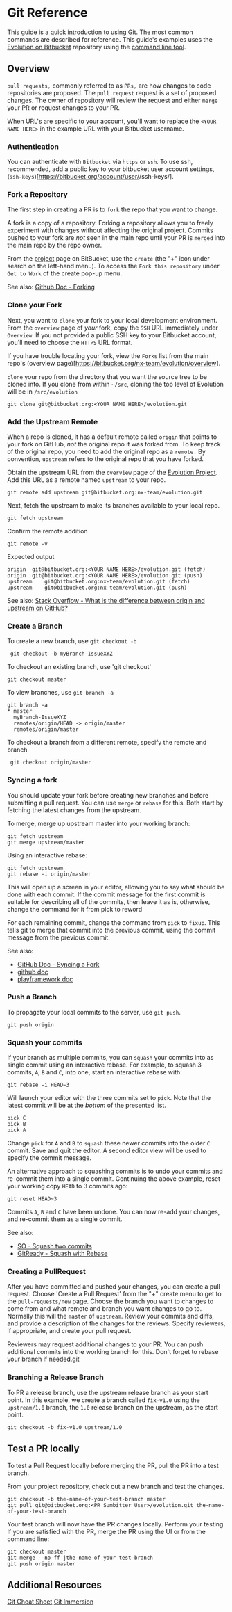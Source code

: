 # Git Reference

This guide is a quick introduction to using Git. The most common commands are
 described for reference. This guide's examples uses the [Evolution on Bitbucket](https://bitbucket.org/nx-team/evolution/src)
 repository using the [command line tool](https://help.github.com/articles/set-up-git/#setting-up-git). 

## Overview

`pull requests,` commonly referred to as `PRs,` are how changes to code repositories are proposed.
  The `pull request` request is a set of proposed changes. The owner of repository will review
  the request and either `merge` your PR or request changes to your PR.
  
When URL's are specific to your account, you'll want to replace the `<YOUR NAME HERE>` in the example URL 
 with your Bitbucket username.

### Authentication

You can authenticate with `Bitbucket` via `https` or `ssh`. To use ssh, recommended, add a public key
 to your bitbucket user account settings, (`ssh-keys`)[https://bitbucket.org/account/user/<YOUR NAME HERE>/ssh-keys/]. 
 
### Fork a Repository 

The first step in creating a PR is to `fork` the repo that you want to change.

A fork is a copy of a repository. Forking a repository allows you to freely
 experiment with changes without affecting the original project. Commits pushed to your
 fork are _not_ seen in the main repo until your PR is `merged` into the main repo by the repo
 owner.

From the [project](https://bitbucket.org/nx-team/evolution/overview) page on BitBucket,
 use the `create` (the "+" icon under search on the left-hand menu).
 To access the `Fork this repository` under `Get to Work` of the create pop-up menu.

See also: [Github Doc - Forking](https://help.github.com/articles/fork-a-repo/)

### Clone your Fork

Next, you want to `clone` your fork to your local development environment.
 From the `overview` page of _your_ fork, copy the `SSH` URL immediately under `Overview`.
 If you not provided a public SSH key to your Bitbucket account, you'll need to choose
 the `HTTPS` URL format.

If you have trouble locating your fork, view the `Forks`
 list from the main repo's (overview page)[https://bitbucket.org/nx-team/evolution/overview].
 
`clone` your repo from the directory that you want the source tree to be cloned into. If you clone
  from within `~/src`, cloning the top level of Evolution will be in `/src/evolution`

``` 
git clone git@bitbucket.org:<YOUR NAME HERE>/evolution.git
```

### Add the Upstream Remote

When a repo is cloned, it has a default remote called `origin` that points to your
 fork on GitHub, _not_ the original repo it was forked from.
To keep track of the original repo, you need to add the original repo as a `remote.`
By convention, `upstream` refers to the original repo that you have forked.

Obtain the upstream URL from the `overview` page of the
 [Evolution Project](https://bitbucket.org/nx-team/evolution/overview).
 Add this URL as a remote named `upstream` to your repo.

```
git remote add upstream git@bitbucket.org:nx-team/evolution.git
```

Next, fetch the upstream to make its branches available to your local repo.
```
git fetch upstream
```

Confirm the remote addition
```
git remote -v
```

Expected output
````
origin	git@bitbucket.org:<YOUR NAME HERE>/evolution.git (fetch)
origin	git@bitbucket.org:<YOUR NAME HERE>/evolution.git (push)
upstream	git@bitbucket.org:nx-team/evolution.git (fetch)
upstream	git@bitbucket.org:nx-team/evolution.git (push)
````

See also:
 [Stack Overflow - What is the difference between origin and upstream on GitHub?](https://stackoverflow.com/questions/9257533/what-is-the-difference-between-origin-and-upstream-on-github#9257901)

### Create a Branch

To create a new branch, use `git checkout -b`
```
 git checkout -b myBranch-IssueXYZ
```

To checkout an existing branch, use 'git checkout'
```
git checkout master
```

To view branches, use `git branch -a`
``` 
git branch -a
* master
  myBranch-IssueXYZ
  remotes/origin/HEAD -> origin/master
  remotes/origin/master

```

To checkout a branch from a different remote, specify the remote and branch
```
 git checkout origin/master
```

### Syncing a fork

You should update your fork before creating new branches and before submitting a pull request.
 You can use `merge` or `rebase` for this. Both start by fetching the latest changes from the upstream.  

To merge, merge up upstream master into your working branch:

```
git fetch upstream
git merge upstream/master
```

Using an interactive rebase:

```
git fetch upstream
git rebase -i origin/master
```

This will open up a screen in your editor, allowing you to say what should be done with each commit.
 If the commit message for the first commit is suitable for describing all of the commits, then leave it as is,
 otherwise, change the command for it from pick to reword

For each remaining commit, change the command from `pick` to `fixup`. This tells git to merge that commit into the
 previous commit, using the commit message from the previous commit.

See also:
  * [GitHub Doc - Syncing a Fork](https://help.github.com/articles/syncing-a-fork/)
  * [github doc](https://help.github.com/articles/syncing-a-fork)
  * [playframework doc](https://playframework.com/documentation/2.6.x/WorkingWithGit)

### Push a Branch 
 
To propagate your local commits to the server, use `git push`. 

```
git push origin
```

### Squash your commits

If your branch as multiple commits, you can `squash` your commits into as single commit using an interactive rebase.
 For example, to squash 3 commits, `A`, `B` and `C`, into one, start an interactive rebase with:

```
git rebase -i HEAD~3
```

Will launch your editor with the three commits set to `pick`. Note that the latest commit will be at
 the _bottom_ of the presented list.
```
pick C
pick B
pick A
```

Change `pick` for `A` and `B` to `squash` these newer commits into the older `C` commit.
 Save and quit the editor. A second editor view will be used to specify the commit message.
 
An alternative approach to squashing commits is to undo your commits and re-commit them into a single commit.
 Continuing the above example, reset your working copy `HEAD` to 3 commits ago:
```
git reset HEAD~3
``` 

Commits `A`, `B` and `C` have been undone. You can now re-add your changes, and re-commit them as a single commit.

See also:
 * [SO - Squash two commits](https://stackoverflow.com/questions/2563632/how-can-i-merge-two-commits-into-one)
 * [GitReady - Squash with Rebase](http://gitready.com/advanced/2009/02/10/squashing-commits-with-rebase.html)

### Creating a PullRequest

After you have committed and pushed your changes, you can create a pull request. Choose 'Create a Pull Request' from
the "+" create menu to get to the `pull-requests/new` page. Choose the branch you want to changes to come from and what
remote and branch you want changes to go to. Normally this will the `master` of `upstream`. Review your commits and diffs,
and provide a description of the changes for the reviews. Specify reviewers, if appropriate, and create your pull request.

Reviewers may request additional changes to your PR. You can push additional commits into the working branch for this.
 Don't forget to rebase your branch if needed.git 

### Branching a Release Branch

To PR a release branch, use the upstream release branch as your start point.
 In this example, we create a branch called `fix-v1.0` using the `upstream/1.0` branch,
 the `1.0` release branch on the upstream, as the start point.
 
``` 
git checkout -b fix-v1.0 upstream/1.0
```

## Test a PR locally

To test a Pull Request locally before merging the PR, pull the PR into a test branch.

From your project repository, check out a new branch and test the changes.

```
git checkout -b the-name-of-your-test-branch master
git pull git@bitbucket.org:<PR Sumbitter User>/evolution.git the-name-of-your-test-branch
```

Your test branch will now have the PR changes locally. Perform your testing.
If you are satisfied with the PR, merge the PR using the UI or from the command line:

```
git checkout master
git merge --no-ff jthe-name-of-your-test-branch
git push origin master
```

## Additional Resources

[Git Cheat Sheet](http://www.ndpsoftware.com/git-cheatsheet.html)
[Git Immersion](http://gitimmersion.com/)
